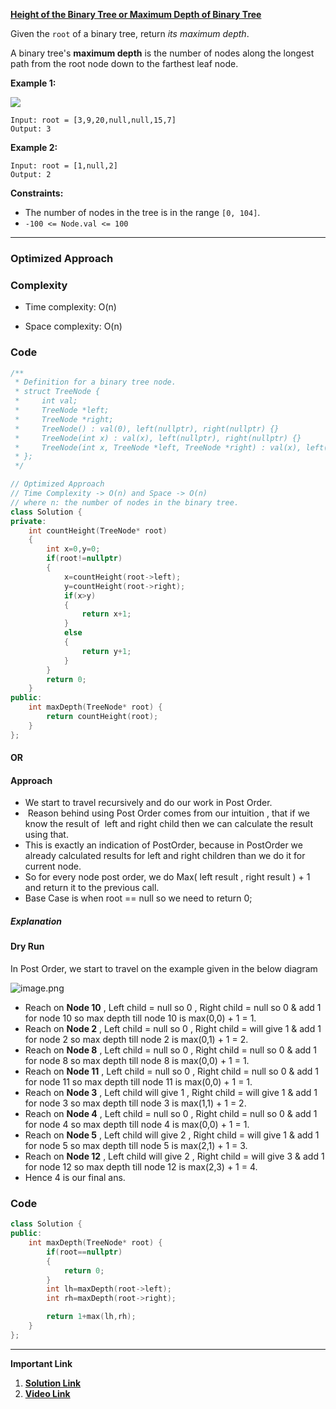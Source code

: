 
**[Height of the Binary Tree or Maximum Depth of Binary Tree](https://leetcode.com/problems/maximum-depth-of-binary-tree/description/)**


Given the `root` of a binary tree, return _its maximum depth_.

A binary tree's **maximum depth** is the number of nodes along the longest path from the root node down to the farthest leaf node.

**Example 1:**

![](https://assets.leetcode.com/uploads/2020/11/26/tmp-tree.jpg)

```
Input: root = [3,9,20,null,null,15,7]
Output: 3
```

**Example 2:**

```
Input: root = [1,null,2]
Output: 2
```

**Constraints:**

- The number of nodes in the tree is in the range `[0, 104]`.
- `-100 <= Node.val <= 100`

***

### Optimized Approach

### Complexity

- Time complexity: O(n)
    
- Space complexity: O(n)
    

### Code

```cpp
/**
 * Definition for a binary tree node.
 * struct TreeNode {
 *     int val;
 *     TreeNode *left;
 *     TreeNode *right;
 *     TreeNode() : val(0), left(nullptr), right(nullptr) {}
 *     TreeNode(int x) : val(x), left(nullptr), right(nullptr) {}
 *     TreeNode(int x, TreeNode *left, TreeNode *right) : val(x), left(left), right(right) {}
 * };
 */

// Optimized Approach
// Time Complexity -> O(n) and Space -> O(n)
// where n: the number of nodes in the binary tree.
class Solution {
private:
    int countHeight(TreeNode* root)
    {
        int x=0,y=0;
        if(root!=nullptr)
        {
            x=countHeight(root->left);
            y=countHeight(root->right);
            if(x>y)
            {
                return x+1;
            }
            else
            {
                return y+1;
            }
        }
        return 0;
    }
public:
    int maxDepth(TreeNode* root) {
        return countHeight(root);
    }
};
```

#### OR

#### Approach

- We start to travel recursively and do our work in Post Order.
-  Reason behind using Post Order comes from our intuition , that if we know the result of  left and right child then we can calculate the result using that. 
- This is exactly an indication of PostOrder, because in PostOrder we already calculated results for left and right children than we do it for current node.
- So for every node post order, we do Max( left result , right result ) + 1 and return it to the previous call.
- Base Case is when root == null so we need to return 0;

##### Explanation

#### Dry Run

In Post Order, we start to travel on the example given in the below diagram

![image.png](https://assets.leetcode.com/users/images/628216e3-4028-45b0-a2be-f122ec0fdcd8_1709827471.207229.png)

- Reach on **Node 10** , Left child = null so 0 , Right child = null so 0 & add 1 for node 10 so max depth till node 10 is max(0,0) + 1 = 1. 
- Reach on **Node 2** , Left child = null so 0 , Right child = will give 1 & add 1 for node 2 so max depth till node 2 is max(0,1) + 1 = 2.
- Reach on **Node 8** , Left child = null so 0 , Right child = null so 0 & add 1 for node 8 so max depth till node 8 is max(0,0) + 1 = 1.
- Reach on **Node 11** , Left child = null so 0 , Right child = null so 0 & add 1 for node 11 so max depth till node 11 is max(0,0) + 1 = 1.
- Reach on **Node 3** , Left child will give 1 , Right child = will give 1 & add 1 for node 3 so max depth till node 3 is max(1,1) + 1 = 2.
- Reach on **Node 4** , Left child = null so 0 , Right child = null so 0 & add 1 for node 4 so max depth till node 4 is max(0,0) + 1 = 1.
- Reach on **Node 5** , Left child will give 2 , Right child = will give 1 & add 1 for node 5 so max depth till node 5 is max(2,1) + 1 = 3.
- Reach on **Node 12** , Left child will give 2 , Right child = will give 3 & add 1 for node 12 so max depth till node 12 is max(2,3) + 1 = 4.
- Hence 4 is our final ans.

### Code

```cpp
class Solution {
public:
    int maxDepth(TreeNode* root) {
        if(root==nullptr)
        {
            return 0;
        }
        int lh=maxDepth(root->left);
        int rh=maxDepth(root->right);

        return 1+max(lh,rh);
    }
};
```

***

**Important Link**
1. **[Solution Link](https://leetcode.com/problems/maximum-depth-of-binary-tree/solutions/4838389/best-c-solution-optimized-approach-dry-run-detailed-explanation)**
2. **[Video Link](https://youtu.be/eD3tmO66aBA)**